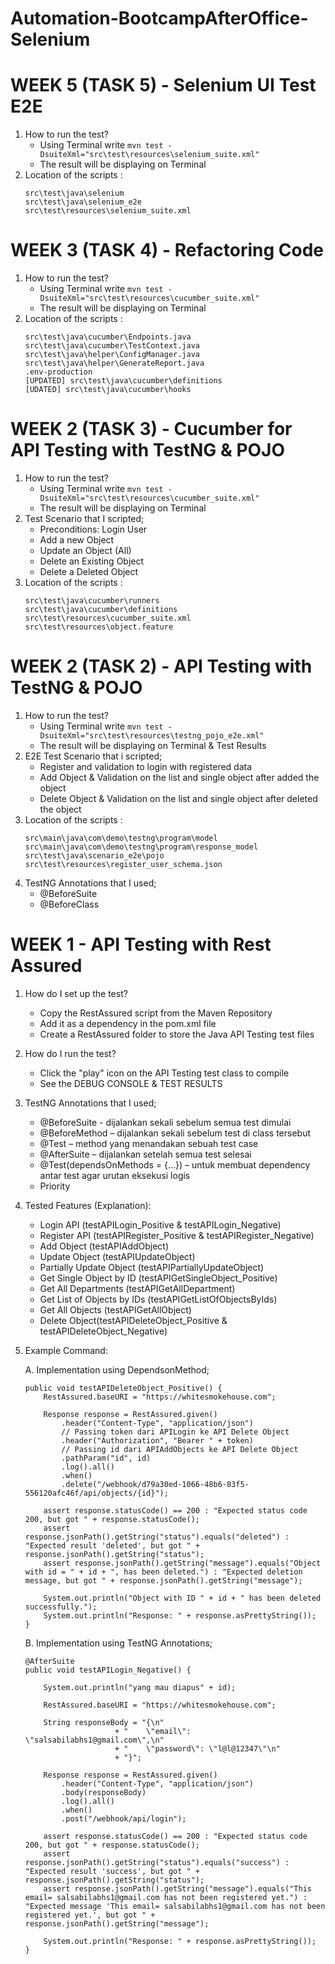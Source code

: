 # Automation-BootcampAfterOffice-Selenium

# WEEK 5 (TASK 5) - Selenium UI Test E2E
1. How to run the test?
    - Using Terminal write
     ``` mvn test -DsuiteXml="src\test\resources\selenium_suite.xml" ```
   - The result will be displaying on Terminal
2. Location of the scripts :
   ```
   src\test\java\selenium
   src\test\java\selenium_e2e
   src\test\resources\selenium_suite.xml
   ```

# WEEK 3 (TASK 4) - Refactoring Code
1. How to run the test?
    - Using Terminal write
     ``` mvn test -DsuiteXml="src\test\resources\cucumber_suite.xml" ```
   - The result will be displaying on Terminal
2. Location of the scripts :
   ```
   src\test\java\cucumber\Endpoints.java
   src\test\java\cucumber\TestContext.java
   src\test\java\helper\ConfigManager.java
   src\test\java\helper\GenerateReport.java
   .env-production
   [UPDATED] src\test\java\cucumber\definitions
   [UDATED] src\test\java\cucumber\hooks
   ```

# WEEK 2 (TASK 3) - Cucumber for API Testing with TestNG & POJO
1. How to run the test?
   - Using Terminal write
     ``` mvn test -DsuiteXml="src\test\resources\cucumber_suite.xml" ```
   - The result will be displaying on Terminal
2. Test Scenario that I scripted;
   - Preconditions: Login User
   - Add a new Object
   - Update an Object (All)
   - Delete an Existing Object
   - Delete a Deleted Object
3. Location of the scripts :
   ```
   src\test\java\cucumber\runners
   src\test\java\cucumber\definitions
   src\test\resources\cucumber_suite.xml
   src\test\resources\object.feature
   ```

# WEEK 2 (TASK 2) - API Testing with TestNG & POJO
1. How to run the test?
   - Using Terminal write
     ``` mvn test -DsuiteXml="src\test\resources\testng_pojo_e2e.xml" ```
   - The result will be displaying on Terminal & Test Results  
2. E2E Test Scenario that i scripted;
   - Register and validation to login with registered data
   - Add Object & Validation on the list and single object after added the object
   - Delete Object & Validation on the list and single object after deleted the object
3. Location of the scripts :
   ```
   src\main\java\com\demo\testng\program\model
   src\main\java\com\demo\testng\program\response_model
   src\test\java\scenario_e2e\pojo
   src\test\resources\register_user_schema.json
   ```
5. TestNG Annotations that I used;
   - @BeforeSuite
   - @BeforeClass

# WEEK 1 - API Testing with Rest Assured
1. How do I set up the test?
    - Copy the RestAssured script from the Maven Repository
    - Add it as a dependency in the pom.xml file
    - Create a RestAssured folder to store the Java API Testing test files
2. How do I run the test?
    - Click the "play" icon on the API Testing test class to compile
    - See the DEBUG CONSOLE & TEST RESULTS
3. TestNG Annotations that I used;
    - @BeforeSuite - dijalankan sekali sebelum semua test dimulai
    - @BeforeMethod – dijalankan sekali sebelum test di class tersebut
    - @Test – method yang menandakan sebuah test case
    - @AfterSuite – dijalankan setelah semua test selesai
    - @Test(dependsOnMethods = {...}) – untuk membuat dependency antar test agar urutan eksekusi logis
    - Priority
4. Tested Features (Explanation):
    - Login API (testAPILogin_Positive & testAPILogin_Negative)
    - Register API (testAPIRegister_Positive & testAPIRegister_Negative)
    - Add Object (testAPIAddObject)
    - Update Object (testAPIUpdateObject)
    - Partially Update Object (testAPIPartiallyUpdateObject)
    - Get Single Object by ID (testAPIGetSingleObject_Positive)
    - Get All Departments (testAPIGetAllDepartment)
    - Get List of Objects by IDs (testAPIGetListOfObjectsByIds)
    - Get All Objects (testAPIGetAllObject)
    - Delete Object(testAPIDeleteObject_Positive & testAPIDeleteObject_Negative)

5. Example Command:

    A. Implementation using DependsonMethod;
    
    ```@Test(dependsOnMethods = {"testAPILogin_Positive", "testAPIAddObject", "testAPIUpdateObject", "testAPIPartiallyUpdateObject", "testAPIGetSingleObject_Positive"})
    public void testAPIDeleteObject_Positive() {
        RestAssured.baseURI = "https://whitesmokehouse.com";

        Response response = RestAssured.given()
            .header("Content-Type", "application/json")
            // Passing token dari APILogin ke API Delete Object
            .header("Authorization", "Bearer " + token)
            // Passing id dari APIAddObjects ke API Delete Object
            .pathParam("id", id)
            .log().all()
            .when()
            .delete("/webhook/d79a30ed-1066-48b6-83f5-556120afc46f/api/objects/{id}");

        assert response.statusCode() == 200 : "Expected status code 200, but got " + response.statusCode();
        assert response.jsonPath().getString("status").equals("deleted") : "Expected result 'deleted', but got " + response.jsonPath().getString("status");
        assert response.jsonPath().getString("message").equals("Object with id = " + id + ", has been deleted.") : "Expected deletion message, but got " + response.jsonPath().getString("message");

        System.out.println("Object with ID " + id + " has been deleted successfully.");
        System.out.println("Response: " + response.asPrettyString());
    }
    ```

    B. Implementation using TestNG Annotations;
    
    ```
    @AfterSuite
    public void testAPILogin_Negative() {

        System.out.println("yang mau diapus" + id);

        RestAssured.baseURI = "https://whitesmokehouse.com";

        String responseBody = "{\n"
                        + "    \"email\": \"salsabilabhs1@gmail.com\",\n" 
                        + "    \"password\": \"l@l@12347\"\n" 
                        + "}";

        Response response = RestAssured.given()
            .header("Content-Type", "application/json")
            .body(responseBody)
            .log().all()
            .when()
            .post("/webhook/api/login");

        assert response.statusCode() == 200 : "Expected status code 200, but got " + response.statusCode();
        assert response.jsonPath().getString("status").equals("success") : "Expected result 'success', but got " + response.jsonPath().getString("status");
        assert response.jsonPath().getString("message").equals("This email= salsabilabhs1@gmail.com has not been registered yet.") : "Expected message 'This email= salsabilabhs1@gmail.com has not been registered yet.', but got " + response.jsonPath().getString("message");
        
        System.out.println("Response: " + response.asPrettyString());
    }
    ```
 
